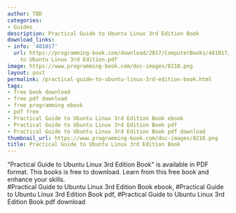 ```yaml
---
author: TBD
categories:
- Guides
description: Practical Guide to Ubuntu Linux 3rd Edition Book
download_links:
- info: '481017'
  url: https://programming-book.com/download/2017/ComputerBooks/481017/Practical Guide
    to Ubuntu Linux 3rd Edition.pdf
image: https://www.programming-book.com/doc-images/8218.png
layout: post
permalink: /practical-guide-to-ubuntu-linux-3rd-edition-book.html
tags:
- free book download
- free pdf download
- free programming ebook
- pdf free
- Practical Guide to Ubuntu Linux 3rd Edition Book ebook
- Practical Guide to Ubuntu Linux 3rd Edition Book pdf
- Practical Guide to Ubuntu Linux 3rd Edition Book pdf download
thumbnail_url: https://www.programming-book.com/doc-images/8218.png
title: Practical Guide to Ubuntu Linux 3rd Edition Book
---
```


 
<div class="item-desc text-justify">
  "Practical Guide to Ubuntu Linux 3rd Edition Book" is available in PDF format. This books is free to download. Learn from this free book and enhance your skills.
  <br>
  #Practical Guide to Ubuntu Linux 3rd Edition Book ebook, #Practical Guide to Ubuntu Linux 3rd Edition Book pdf, #Practical Guide to Ubuntu Linux 3rd Edition Book pdf download
</div>